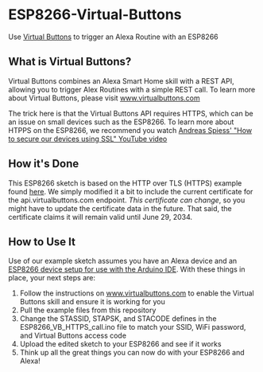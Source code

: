 # ESP8266-Virtual-Buttons
Use [Virtual Buttons](https://amzn.to/3fNU09R) to trigger an Alexa Routine with an ESP8266

## What is Virtual Buttons?
Virtual Buttons combines an Alexa Smart Home skill with a REST API, allowing you to trigger Alex Routines with a simple REST call. To learn more about Virtual Buttons, please visit www.virtualbuttons.com

The trick here is that the Virtual Buttons API requires HTTPS, which can be an issue on small devices such as the ESP8266. To learn more about HTPPS on the ESP8266, we recommend you watch [Andreas Spiess' "How to secure our devices using SSL" YouTube video](https://www.youtube.com/watch?v=Wm1xKj4bKsY)

## How it's Done
This ESP8266 sketch is based on the HTTP over TLS (HTTPS) example found [here](https://github.com/esp8266/Arduino/blob/master/libraries/ESP8266WiFi/examples/HTTPSRequestCACertAxTLS/HTTPSRequestCACertAxTLS.ino). We simply modified it a bit to include the current certificate for the api.virtualbuttons.com endpoint. _This certificate can change_, so you might have to update the certificate data in the future. That said, the certificate claims it will remain valid until June 29, 2034.

## How to Use It
Use of our example sketch assumes you have an Alexa device and an [ESP8266 device setup for use with the Arduino IDE](https://randomnerdtutorials.com/how-to-install-esp8266-board-arduino-ide/). With these things in place, your next steps are:
1. Follow the instructions on www.virtualbuttons.com to enable the Virtual Buttons skill and ensure it is working for you
1. Pull the example files from this repository
1. Change the STASSID, STAPSK, and STACODE defines in the ESP8266_VB_HTTPS_call.ino file to match your SSID, WiFi password, and Virtual Buttons access code
1. Upload the edited sketch to your ESP8266 and see if it works
1. Think up all the great things you can now do with your ESP8266 and Alexa!
